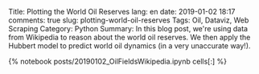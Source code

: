 ﻿Title: Plotting the World Oil Reserves 
lang: en
date: 2019-01-02 18:17
comments: true
slug: plotting-world-oil-reserves
Tags: Oil, Dataviz, Web Scraping
Category: Python
Summary: In this blog post, we're using data from Wikipedia to reason about the world oil reserves. We then apply the Hubbert model to predict world oil dynamics (in a very unaccurate way!).

{% notebook posts/20190102_OilFieldsWikipedia.ipynb cells[:] %}
